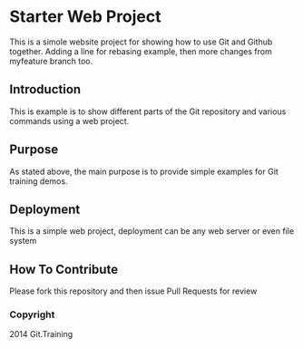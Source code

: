 # Starter Web Project

This is a simole website project for showing how to use Git and 
Github together. Adding a line for rebasing example, then more changes from myfeature branch too. 

## Introduction

This is example is to show different parts of the Git repository and various commands using a web project.

## Purpose

As stated above, the main purpose is to provide simple examples for Git training demos.

## Deployment 

This is a simple web project, deployment can be any web server or even file system 

## How To Contribute

Please fork this repository and then issue Pull Requests for review

### Copyright

2014 Git.Training



